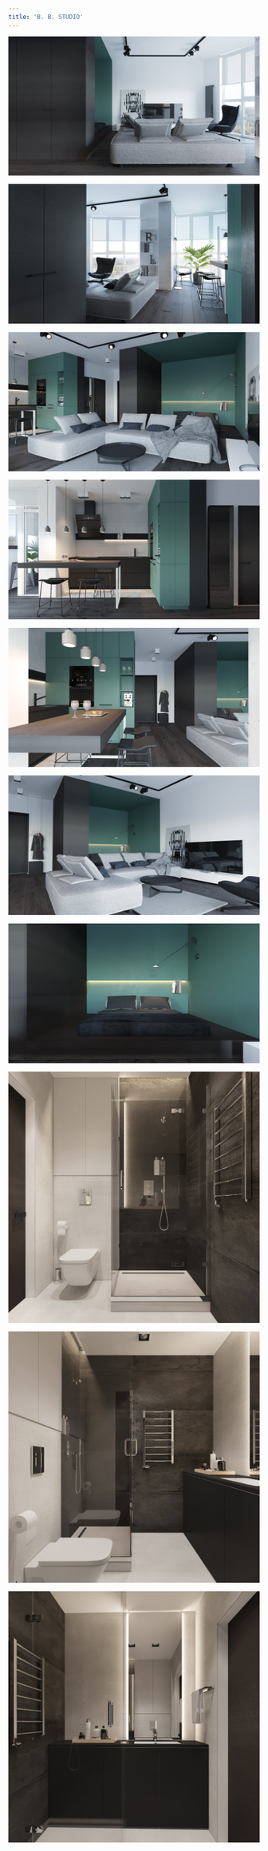 ```yaml
---
title: 'B. B. STUDIO'
---
```


<div class="clearfix"></div>
<div id="project-images" class="owl-carousel owl-theme" markdown="1">

![](B_B_Studio_01.jpg)

![](B_B_Studio_02.jpg)

![](B_B_Studio_03.jpg)

![](B_B_Studio_04.jpg)

![](B_B_Studio_05.jpg)

![](B_B_Studio_06.jpg)

![](B_B_Studio_07.jpg)

![](B_B_Studio_08.jpg)

![](B_B_Studio_09.jpg)

![](B_B_Studio_10.jpg)

</div>